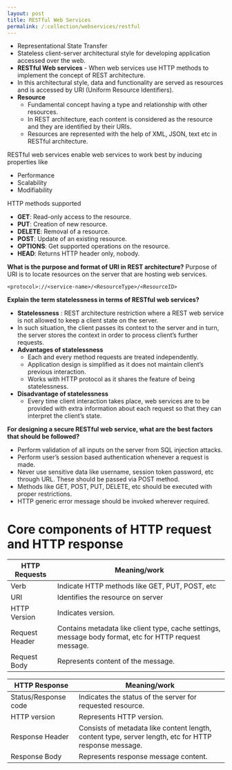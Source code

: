 ```yaml
---
layout: post
title: RESTful Web Services
permalink: /:collection/webservices/restful
---
```


- Representational State Transfer
- Stateless client-server architectural style for developing application accessed over the web.
- **RESTful Web services** - When web services use HTTP methods to implement the concept of REST architecture.
- In this architectural style, data and functionality are served as resources and is accessed by URI (Uniform Resource Identifiers).
- **Resource**
  - Fundamental concept having a type and relationship with other resources.
  - In REST architecture, each content is considered as the resource and they are identified by their URIs.
  - Resources are represented with the help of XML, JSON, text etc in RESTful architecture.

RESTful web services enable web services to work best by inducing properties like
* Performance
* Scalability
* Modifiability

HTTP methods supported
- **GET**: Read-only access to the resource.
- **PUT**: Creation of new resource.
- **DELETE**: Removal of a resource.
- **POST**: Update of an existing resource.
- **OPTIONS**: Get supported operations on the resource.
- **HEAD**: Returns HTTP header only, nobody.

**What is the purpose and format of URI in REST architecture?**
Purpose of URI is to locate resources on the server that are hosting web services.
```
<protocol>://<service-name>/<ResourceType>/<ResourceID>
```

**Explain the term statelessness in terms of RESTful web services?**
- **Statelessness** : REST architecture restriction where a REST web service is not allowed to keep a client state on the server.
- In such situation, the client passes its context to the server and in turn, the server stores the context in order to process client’s further requests.
- **Advantages of statelessness**
  - Each and every method requests are treated independently.
  - Application design is simplified as it does not maintain client’s previous interaction.
  - Works with HTTP protocol as it shares the feature of being statelessness.
- **Disadvantage of statelessness**
  - Every time client interaction takes place, web services are to be provided with extra information about each request so that they can interpret the client’s state.

**For designing a secure RESTful web service, what are the best factors that should be followed?**
- Perform validation of all inputs on the server from SQL injection attacks.
- Perform user’s session based authentication whenever a request is made.
- Never use sensitive data like username, session token password, etc through URL. These should be passed via POST method.
- Methods like GET, POST, PUT, DELETE, etc should be executed with proper restrictions.
- HTTP generic error message should be invoked wherever required.

# Core components of HTTP request and HTTP response

|HTTP Requests	|Meaning/work|
|---|---|
|Verb	|Indicate HTTP methods like GET, PUT, POST, etc
URI	|Identifies the resource on server|
|HTTP Version	|Indicates version.|
|Request Header	|Contains metadata like client type, cache settings, message body format, etc for HTTP request message.|
|Request Body	|Represents content of the message.|

|HTTP Response	|Meaning/work|
|---|---|
|Status/Response code|Indicates the status of the server for requested resource.|
|HTTP version	|Represents HTTP version.|
|Response Header	|Consists of metadata like content length, content type, server length, etc for HTTP response message.|
|Response Body	|Represents response message content.|

